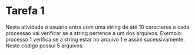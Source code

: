 # Tarefa 1

Nesta atividade o usuário entra com uma string de até 10 caracteres e cada processao vai verificar se a string pertence a um dos arquivos.
Exemplo: processo 1 verifica se a string estar no arquivo 1 e assim sucessivamente. Neste codigo possui 5 arquivos.
